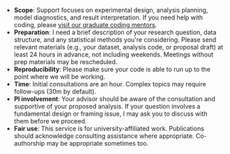 - **Scope**: Support focuses on experimental design, analysis planning, model diagnostics, and result interpretation. If you need help with coding, please [visit our graduate coding mentors](https://forms.gle/xNRkHvJWM7Efjwq39).
- **Preparation**: I need a brief description of your research question, data structure, and any statistical methods you're considering. Please send relevant materials (e.g., your dataset, analysis code, or proposal draft) at least 24 hours in advance, not including weekends. Meetings without prep materials may be rescheduled.
- **Reproducibility**: Please make sure your code is able to run up to the point where we will be working.
- **Time**: Initial consultations are an hour. Complex topics may require follow-ups (30m by default).
- **PI involvement**: Your advisor should be aware of the consultation and supportive of your proposed analysis. If your question involves a fundamental design or framing issue, I may ask you to discuss with them before we proceed.
- **Fair use**: This service is for university-affiliated work. Publications should acknowledge consulting assistance where appropriate. Co-authorship may be appropriate sometimes too.
